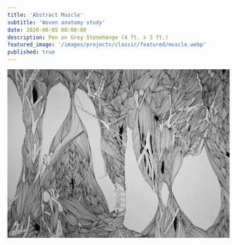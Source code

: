 ```yaml
---
title: 'Abstract Muscle'
subtitle: 'Woven anatomy study'
date: 2020-06-05 00:00:00
description: Pen on Grey Stonehenge (4 ft. x 3 ft.)
featured_image: '/images/projects/classic/featured/muscle.webp'
published: true
---
```


![](/images/projects/classic/full_size/muscle.webp)

